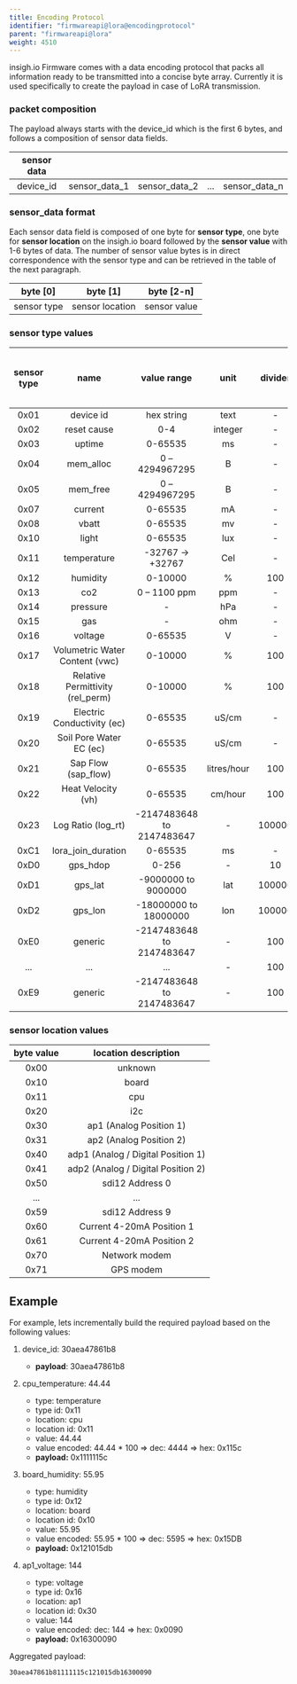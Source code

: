 ```yaml
---
title: Encoding Protocol
identifier: "firmwareapi@lora@encodingprotocol"
parent: "firmwareapi@lora"
weight: 4510
---
```


insigh.io Firmware comes with a data encoding protocol that packs all information ready to be transmitted into a concise byte array. Currently it is used specifically to create the payload in case of LoRA transmission.

### packet composition

The payload always starts with the device_id which is the first 6 bytes, and follows a composition of sensor data fields.

| sensor data |               |               |     |               |
| :---------: | :-----------: | :-----------: | :-: | :-----------: |
|  device_id  | sensor_data_1 | sensor_data_2 | ... | sensor_data_n |

### sensor_data format

Each sensor data field is composed of one byte for **sensor type**, one byte for **sensor location** on the insigh.io board followed by the **sensor value** with 1-6 bytes of data. The number of sensor value bytes is in direct correspondence with the sensor type and can be retrieved in the table of the next paragraph.

|  byte [0]   |    byte [1]     |  byte [2-n]  |
| :---------: | :-------------: | :----------: |
| sensor type | sensor location | sensor value |

### sensor type values

| sensor type |               name               |        value range        |    unit     | divider | sensor value number of bytes |
| :---------: | :------------------------------: | :-----------------------: | :---------: | :-----: | :--------------------------: |
|    0x01     |            device id             |        hex string         |    text     |    -    |           6 bytes            |
|    0x02     |           reset cause            |            0-4            |   integer   |    -    |           1 byte             |
|    0x03     |              uptime              |          0-65535          |     ms      |    -    |           2 bytes            |
|    0x04     |            mem_alloc             |      0 – 4294967295       |      B      |    -    |           4 btyes            |
|    0x05     |             mem_free             |      0 – 4294967295       |      B      |    -    |           4 btyes            |
|    0x07     |             current              |          0-65535          |     mA      |    -    |           2 bytes            |
|    0x08     |              vbatt               |          0-65535          |     mv      |    -    |           2 bytes            |
|    0x10     |              light               |          0-65535          |     lux     |    -    |           2 bytes            |
|    0x11     |           temperature            |     -32767 -> +32767      |     Cel     |    -    |           2 bytes            |
|    0x12     |             humidity             |          0-10000          |      %      |   100   |           2 bytes            |
|    0x13     |               co2                |       0 – 1100 ppm        |     ppm     |    -    |           2 btyes            |
|    0x14     |             pressure             |             -             |     hPa     |    -    |           4 bytes            |
|    0x15     |               gas                |             -             |     ohm     |    -    |           2 bytes            |
|    0x16     |             voltage              |          0-65535          |      V      |    -    |           2 bytes            |
|    0x17     |  Volumetric Water Content (vwc)  |          0-10000          |      %      |   100   |           2 bytes            |
|    0x18     | Relative Permittivity (rel_perm) |          0-10000          |      %      |   100   |           2 bytes            |
|    0x19     |    Electric Conductivity (ec)    |          0-65535          |    uS/cm    |    -    |           2 bytes            |
|    0x20     |     Soil Pore Water EC (ec)      |          0-65535          |    uS/cm    |    -    |           2 bytes            |
|    0x21     |       Sap Flow (sap_flow)        |          0-65535          | litres/hour |   100   |           2 bytes            |
|    0x22     |        Heat Velocity (vh)        |          0-65535          |   cm/hour   |   100   |           2 bytes            |
|    0x23     |        Log Ratio (log_rt)        | -2147483648 to 2147483647 |      -      | 100000  |           4 bytes            |
|    0xC1     |        lora_join_duration        |          0-65535          |     ms      |    -    |           2 bytes            |
|    0xD0     |             gps_hdop             |           0-256           |      -      |   10    |           1 byte             |
|    0xD1     |             gps_lat              |    -9000000 to 9000000    |     lat     | 100000  |           4 bytes            |
|    0xD2     |             gps_lon              |   -18000000 to 18000000   |     lon     | 100000  |           4 bytes            |
|    0xE0     |             generic              | -2147483648 to 2147483647 |      -      |   100   |           4 bytes            |
|     ...     |               ...                |            ...            |      -      |   100   |           4 bytes            |
|    0xE9     |             generic              | -2147483648 to 2147483647 |      -      |   100   |           4 bytes            |

### sensor location values

| byte value |        location description        |
| :--------: | :--------------------------------: |
|    0x00    |              unknown               |
|    0x10    |               board                |
|    0x11    |                cpu                 |
|    0x20    |                i2c                 |
|    0x30    |      ap1 (Analog Position 1)       |
|    0x31    |      ap2 (Analog Position 2)       |
|    0x40    | adp1 (Analog / Digital Position 1) |
|    0x41    | adp2 (Analog / Digital Position 2) |
|    0x50    |          sdi12 Address 0           |
|    ...     |                ...                 |
|    0x59    |          sdi12 Address 9           |
|    0x60    |     Current 4-20mA Position 1      |
|    0x61    |     Current 4-20mA Position 2      |
|    0x70    |           Network modem            |
|    0x71    |             GPS modem              |

## Example

For example, lets incrementally build the required payload based on the following values:

1. device_id: 30aea47861b8

   - **payload**: 30aea47861b8

1. cpu_temperature: 44.44

   - type: temperature
   - type id: 0x11
   - location: cpu
   - location id: 0x11
   - value: 44.44
   - value encoded: 44.44 \* 100 => dec: 4444 => hex: 0x115c
   - **payload:** 0x1111115c

1. board_humidity: 55.95

   - type: humidity
   - type id: 0x12
   - location: board
   - location id: 0x10
   - value: 55.95
   - value encoded: 55.95 \* 100 => dec: 5595 => hex: 0x15DB
   - **payload:** 0x121015db

1. ap1_voltage: 144

   - type: voltage
   - type id: 0x16
   - location: ap1
   - location id: 0x30
   - value: 144
   - value encoded: dec: 144 => hex: 0x0090
   - **payload:** 0x16300090

Aggregated payload:

```
30aea47861b81111115c121015db16300090
```

